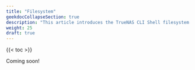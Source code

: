 ```yaml
---
title: "Filesystem"
geekdocCollapseSection: true
description: "This article introduces the TrueNAS CLI Shell filesystem namespace, used to access the acltemplate child namespace." 
weight: 25
draft: true
---
```


{{< toc >}}

Coming soon!
